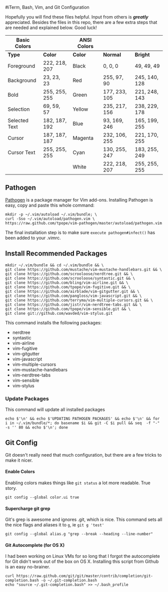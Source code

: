 #iTerm, Bash, Vim, and Git Configuration

Hopefully you will find these files helpful. Input from others is ***greatly*** appreciated. Besides the files in this repo, there are a few extra steps that are needed and explained below. Good luck!


Basic Colors  |               | ANSI Colors |               |             |
--------------|---------------|-------------|---------------|-------------
**Type**      | **Color**     | **Color**   | **Normal**    | **Bright** 
Foreground    | 222, 218, 207 | Black       | 0, 0, 0       | 49, 49, 49
Background    | 23, 23, 23    | Red         | 255, 97, 90   | 245, 140, 128
Bold          | 255, 255, 255 | Green       | 177, 233, 105 | 221, 248, 143
Selection     | 69, 59, 57    | Yellow      | 235, 217, 156 | 238, 229, 178
Selected Text | 182, 187, 192 | Blue        | 93, 169, 246  | 165, 199, 255
Cursor        | 187, 187, 187 | Magenta     | 232, 106, 255 | 221, 170, 255
Cursor Text   | 255, 255, 255 | Cyan        | 130, 255, 247 | 183, 255, 249
              |               | White       | 222, 218, 207 | 255, 255, 255




## Pathogen

[Pathogen](https://github.com/tpope/vim-pathogen) is a package manager for Vim add-ons. Installing Pathogen is easy, copy and paste this whole command:

    mkdir -p ~/.vim/autoload ~/.vim/bundle; \
    curl -Sso ~/.vim/autoload/pathogen.vim \
    https://raw.github.com/tpope/vim-pathogen/master/autoload/pathogen.vim

The final installation step is to make sure `execute pathogen#infect()` has been added to your .vimrc.

## Install Recommended Packages

    mkdir ~/.vim/bundle && cd ~/.vim/bundle && \
    git clone https://github.com/mustache/vim-mustache-handlebars.git && \
    git clone https://github.com/scrooloose/nerdtree.git && \
    git clone https://github.com/scrooloose/syntastic.git && \
    git clone https://github.com/bling/vim-airline.git && \
    git clone https://github.com/tpope/vim-fugitive.git && \
    git clone https://github.com/airblade/vim-gitgutter.git && \
    git clone https://github.com/pangloss/vim-javascript.git && \
    git clone https://github.com/terryma/vim-multiple-cursors.git && \
    git clone https://github.com/jistr/vim-nerdtree-tabs.git && \
    git clone https://github.com/tpope/vim-sensible.git && \
    git clone git://github.com/wavded/vim-stylus.git

This command installs the following packages:

- nerdtree
- syntastic
- vim-airline
- vim-fugitive
- vim-gitgutter
- vim-javascript
- vim-multiple-cursors
- vim-mustache-handlebars
- vim-nerdtree-tabs
- vim-sensible
- vim-stylus

### Update Packages
This command will update all installed packages

    echo $'\n' && echo $'UPDATING PATHOGEN PACKAGES' && echo $'\n' && for i in ~/.vim/bundle/*; do basename $i && git -C $i pull && seq  -f "-" -s '' 80 && echo $'\n'; done

## Git Config
Git doesn't really need that much configuration, but there are a few tricks to make it nicer.

#### Enable Colors
Enabling colors makes things like `git status` a lot more readable. True story. 

    git config --global color.ui true

#### Supercharge git grep 
Git's grep is awesome and ignores .git, which is nice. This command sets all the nice flags and aliases it to `g`, ie `git g 'test'`

    git config --global alias.g "grep --break --heading --line-number"


#### Git Autocomplete (for OS X)
I had been working on Linux VMs for so long that I forgot the autocomplete for Git didn't work out of the box on OS X. Installing this script from Github is an easy no-brainer.

    curl https://raw.github.com/git/git/master/contrib/completion/git-completion.bash -o ~/.git-completion.bash
    echo "source ~/.git-completion.bash" >> ~/.bash_profile
